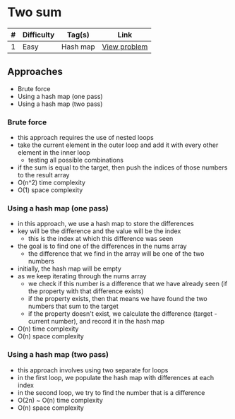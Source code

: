 # Two sum

| #   | Difficulty | Tag(s)   | Link                                                   |
| --- | ---------- | -------- | ------------------------------------------------------ |
| 1   | Easy       | Hash map | [View problem](https://leetcode.com/problems/two-sum/) |

## Approaches

- Brute force
- Using a hash map (one pass)
- Using a hash map (two pass)

### Brute force

- this approach requires the use of nested loops
- take the current element in the outer loop and add it with every other element in the inner loop
  - testing all possible combinations
- if the sum is equal to the target, then push the indices of those numbers to the result array
- O(n^2) time complexity
- O(1) space complexity

### Using a hash map (one pass)

- in this approach, we use a hash map to store the differences
- key will be the difference and the value will be the index
  - this is the index at which this difference was seen
- the goal is to find one of the differences in the nums array
  - the difference that we find in the array will be one of the two numbers
- initially, the hash map will be empty
- as we keep iterating through the nums array
  - we check if this number is a difference that we have already seen (if the property with that difference exists)
  - if the property exists, then that means we have found the two numbers that sum to the target
  - if the property doesn't exist, we calculate the difference (target - current number), and record it in the hash map
- O(n) time complexity
- O(n) space complexity

### Using a hash map (two pass)

- this approach involves using two separate for loops
- in the first loop, we populate the hash map with differences at each index
- in the second loop, we try to find the number that is a difference
- O(2n) ~ O(n) time complexity
- O(n) space complexity
